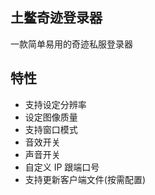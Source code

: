 ## 土鳖奇迹登录器

一款简单易用的奇迹私服登录器

## 特性

- 支持设定分辨率
- 设定图像质量
- 支持窗口模式
- 音效开关
- 声音开关
- 自定义 IP 跟端口号
- 支持更新客户端文件(按需配置)

